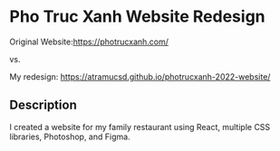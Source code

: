 # Pho Truc Xanh Website Redesign

Original Website:https://photrucxanh.com/

vs.

My redesign: https://atramucsd.github.io/photrucxanh-2022-website/

## Description

I created a website for my family restaurant using React, multiple CSS libraries, Photoshop, and Figma.
